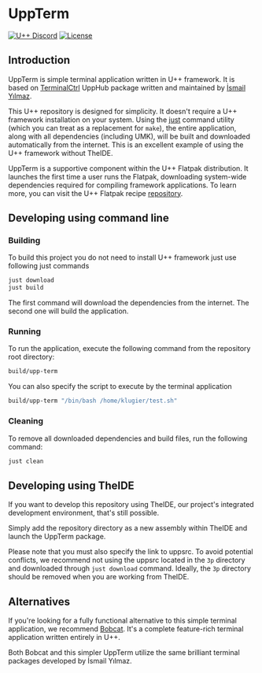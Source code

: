 # UppTerm

[![U++ Discord](https://img.shields.io/discord/1046445457951424612)](https://discord.gg/8XzqQzXZzb)
[![License](https://img.shields.io/badge/License-BSD_2--Clause-orange.svg)](https://opensource.org/licenses/BSD-2-Clause)

## Introduction
UppTerm is simple terminal application written in U++ framework. It is based on [TerminalCtrl](https://github.com/ismail-yilmaz/Terminal) UppHub package written and maintained by [İsmail Yılmaz](https://github.com/ismail-yilmaz/).

This U++ repository is designed for simplicity. It doesn't require a U++ framework installation on your system. Using the [just](https://github.com/casey/just) command utility  (which you can treat as a replacement for `make`), the entire application, along with all dependencies (including UMK), will be built and downloaded automatically from the internet. This is an excellent example of using the U++ framework without TheIDE.

UppTerm is a supportive component within the U++ Flatpak distribution. It launches the first time a user runs the Flatpak, downloading system-wide dependencies required for compiling framework applications. To learn more, you can visit the U++ Flatpak recipe [repository](https://github.com/flathub/org.ultimatepp.TheIDE).

## Developing using command line

### Building 
To build this project you do not need to install U++ framework just use following just commands
```bash
just download
just build
```

The first command will download the dependencies from the internet. The second one will build the application.

### Running
To run the application, execute the following command from the repository root directory:
```bash
build/upp-term
```

You can also specify the script to execute by the terminal application
```bash
build/upp-term "/bin/bash /home/klugier/test.sh"
```

### Cleaning
To remove all downloaded dependencies and build files, run the following command:
```bash
just clean
```

## Developing using TheIDE

If you want to develop this repository using TheIDE, our project's integrated development environment, that's still possible.

Simply add the repository directory as a new assembly within TheIDE and launch the UppTerm package.

Please note that you must also specify the link to uppsrc. To avoid potential conflicts, we recommend not using the uppsrc located in the `3p` directory and downloaded through `just download` command. Ideally, the `3p` directory should be removed when you are working from TheIDE.

## Alternatives

If you're looking for a fully functional alternative to this simple terminal application, we recommend [Bobcat](https://github.com/ismail-yilmaz/Bobcat). It's a complete feature-rich terminal application written entirely in U++.

Both Bobcat and this simpler UppTerm utilize the same brilliant terminal packages developed by İsmail Yılmaz. 
